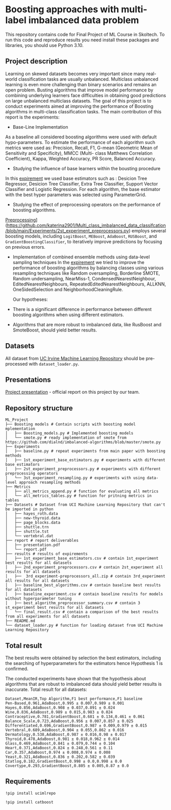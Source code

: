 # Boosting approaches with multi-label imbalanced data problem

This repository contains code for Final Project of ML Course in Skoltech.
To run this code and reproduce results you need install these packages and libraries, you should use Python 3.10.

## Project description 
Learning on skewed datasets becomes very important since many real-world classification tasks are usually unbalanced. Multiclass unbalanced learning is even more challenging than binary scenarios and remains an open problem. Busting algorithms that improve model performance by combining underlying learners face difficulties in obtaining good predictions on large unbalanced multiclass datasets. 
The goal of this project is to conduct experiments aimed at improving the performance of Boosting algorithms in multi-class classification tasks. The main contribution of this report is the experiments:

- Base-Line Implementation

As a baseline all considered boosting algorithms were used with default hypo-parameters. To estimate the performance of each algorithm  such metrics were used as: Precision, Recall, F1, 	G-mean (Geometric Mean of Sensitivity and Specificity), MMCC (Multi- class Matthews Correlation Coefficient), Kappa, Weighted Accuracy, PR Score, Balanced Accuracy.
- Studying the influence of base learners within the bousting procedure

In this [expirement](https://github.com/katerina2901/Multi_class_imbalanced_data_classifcation/blob/main/Experiments/1st_experiment_base_learners.py) we used base estimators such as : Desicion Tree Regressor, Desicion Tree Classifier, Extra Tree Classifier, Support Vector Classifier and Logistic Regression. For each algorithm, the base estimator with the best hyper parameters was selected using ParameterGrid. 
- Studying the effect of preprocessing operators on the performance of boosting algorithms.

[Preprocessing]([https://github.com/katerina2901/Multi_class_imbalanced_data_classifcation/blob/main/Experiments/1st_experiment_base_learners.py)](https://github.com/katerina2901/Multi_class_imbalanced_data_classifcation/blob/main/Experiments/2st_experiment_preprocessors.py) employs several boosting models, including `LogitBoost`, `MEBoost`, `AdaBoost`, `RUSBoost`, and `GradientBoostingClassifier`, to iteratively improve predictions by focusing on previous errors. 
- Implementation of combined ensemble methods using data-level sampling techniques
In the [expirement]([https://github.com/katerina2901/Multi_class_imbalanced_data_classifcation/blob/main/Experiments/Experiment_3_resampling.ipynb])  we tried to improve the performance of boosting algorithms by balancing classes using various resampling techniques like Random oversampling, Borderline SMOTE, Random undersampling, NearMiss-1, CondensedNearestNeighbour, EditedNearestNeighbours, RepeatedEditedNearestNeighbours, ALLKNN, OneSidedSelection and NeighborhoodCleaningRule.

  Our hypotheses:
- There is a significant difference in performance between different boosting algorithms when using different estimators.
- Algorithms that are more robust to imbalanced data, like RusBoost and SmoteBoost, should yield better results.

## Datasets 
All dataset from [UC Irvine Machine Learning Repository](https://archive.ics.uci.edu/) should be pre-processed with ```dataset_loader.py```. 

## Presentations
[Project presentation](https://github.com/katerina2901/Multi_class_imbalanced_data_classifcation/blob/main/report/presentation.pdf) - official report on this project by our team.

## Repository structure
```
ML_Project
├── Boosting models # Contain scripts with boosting model mplementation
│   ├── Boosting_models.py # Implemented boosting models
│   └── smote.py # ready implementation of smote from https://github.com/dialnd/imbalanced-algorithms/blob/master/smote.py
├── Experiments 
│   ├── baseline.py # repeat experiments from main paper with boosting methods
│   ├── 1st_experiment_base_estimators.py # experiments with different base estimators
│   ├── 2st_experiment_preprocessors.py # experiments with different preprocessing operators
│   └── 3st_experiment_resampling.py # experiments with using data-level approach resampling methods
├── Metrics 
│   ├── all_metrics_append.py # function for evaluating all metrics
│   └── all_metrics_tables.py # function for pritning metrics in tables
├── Datasets # Dataset from UCI Machine Learning Repository that can't be imported in python
│   ├── hayes_roth.data
│   ├── new-thyroid.data
│   ├── page_blocks.data
│   ├── shuttle.trn
│   ├── shuttle.tst
│   └── vertebral.dat
├── report # report deliverables
│   ├── presentation.pdf
│   └── report.pdf
├── results # results of expirements
│   ├── 1st_experiment_base_estimators.csv # contain 1st_experiment best results for all datasets
│   ├── 2nd_experiment_preprocessors.csv # contain 2st_experiment all results for all datasets
│   ├──  3rd_experiment-preprocessors_all.zip # contain 3rd_experiment all results for all datasets
│   ├── baseline_best_algorithms.csv # contain baseline best results for all datasets
│   ├── baseline_experiment.csv # contain baseline results for models without hyperparameter tuning
│   ├── best_algorithm_preprocessor_summary.csv # contain 3 st_experiment best results for all datasets
│   └── final_result.csv # contain a comparison of the best results from all experiments for all datasets
├── README.md
└── dataset_loader.py # function for loading dataset from UCI Machine Learning Repository
```
## Total result
The best results were obtained by selection the best estimators, including the searching of hyperparameters for the estimators hence Hypothesis 1 is confirmed.

The conducted experiments have shown that the hypothesis about algorithms that are robust to imbalanced data should yield better results is inaccurate.
Total result for all datasets:
```
Dataset,MeanIR,Top Algorithm,F1 best performance,F1 baseline
Pen-Based,0.961,AdaBoost,0.995 ± 0.007,0.989 ± 0.001
Hayes,0.856,AdaBoost,0.908 ± 0.037,0.891 ± 0.024
Wine,0.836,AdaBoost,0.989 ± 0.015,0.983 ± 0.024
Contraceptive,0.781,GradientBoost,0.681 ± 0.134,0.461 ± 0.061
Balance_Scale,0.723,AdaBoost,0.956 ± 0.007,0.857 ± 0.025
Differentiated,0.696,GradientBoost,0.987 ± 0.009,0.979 ± 0.015
Vertebral,0.689,AdaBoost,0.904 ± 0.055,0.862 ± 0.016
Dermatology,0.538,AdaBoost,0.987 ± 0.016,0.98 ± 0.017
Thyroid,0.478,AdaBoost,0.981 ± 0.018,0.962 ± 0.014
Glass,0.469,AdaBoost,0.841 ± 0.079,0.744 ± 0.104
Heart,0.371,AdaBoost,0.824 ± 0.248,0.561 ± 0.11
Car,0.357,AdaBoost,0.974 ± 0.008,0.974 ± 0.008
Yeast,0.321,AdaBoost,0.836 ± 0.202,0.582 ± 0.039
Statlog,0.182,GradientBoost,0.998 ± 0.0,0.998 ± 0.0
Covertype,0.293,GradientBoost,0.805 ± 0.005,0.87 ± 0.0
```


## Requirements
```!pip install ucimlrepo```

```!pip install catboost```


